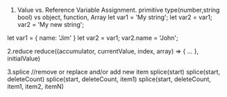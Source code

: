 
1. Value vs. Reference Variable Assignment.  primitive type(number,string bool) vs object, function, Array
  let var1 = 'My string';
  let var2 = var1;
  var2 = 'My new string';
  
  let var1 = { name: 'Jim' }
  let var2 = var1;
  var2.name = 'John';
  
  
  
2.reduce 
  reduce((accumulator, currentValue, index, array) => { ... }, initialValue)



3.splice //remove or replace and/or add new item
  splice(start)
  splice(start, deleteCount)
  splice(start, deleteCount, item1)
  splice(start, deleteCount, item1, item2, itemN)
  
  
